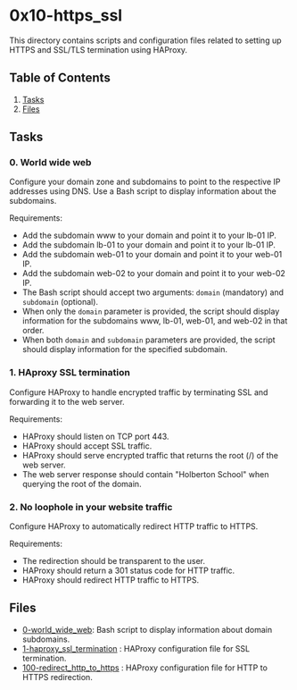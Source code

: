 # 0x10-https_ssl

This directory contains scripts and configuration files related to setting up HTTPS and SSL/TLS termination using HAProxy.

## Table of Contents
1. [Tasks](#Tasks)
2. [Files](#Files)

## Tasks

### 0. World wide web

Configure your domain zone and subdomains to point to the respective IP addresses using DNS. Use a Bash script to display information about the subdomains.

Requirements:

- Add the subdomain www to your domain and point it to your lb-01 IP.
- Add the subdomain lb-01 to your domain and point it to your lb-01 IP.
- Add the subdomain web-01 to your domain and point it to your web-01 IP.
- Add the subdomain web-02 to your domain and point it to your web-02 IP.
- The Bash script should accept two arguments: `domain` (mandatory) and `subdomain` (optional).
- When only the `domain` parameter is provided, the script should display information for the subdomains www, lb-01, web-01, and web-02 in that order.
- When both `domain` and `subdomain` parameters are provided, the script should display information for the specified subdomain.

### 1. HAproxy SSL termination

Configure HAProxy to handle encrypted traffic by terminating SSL and forwarding it to the web server.

Requirements:

- HAProxy should listen on TCP port 443.
- HAProxy should accept SSL traffic.
- HAProxy should serve encrypted traffic that returns the root (/) of the web server.
- The web server response should contain "Holberton School" when querying the root of the domain.

### 2. No loophole in your website traffic

Configure HAProxy to automatically redirect HTTP traffic to HTTPS.

Requirements:

- The redirection should be transparent to the user.
- HAProxy should return a 301 status code for HTTP traffic.
- HAProxy should redirect HTTP traffic to HTTPS.

## Files

- [0-world_wide_web](./0-world_wide_web): Bash script to display information about domain subdomains.
- [1-haproxy_ssl_termination](./1-haproxy_ssl_termination) : HAProxy configuration file for SSL termination.
- [100-redirect_http_to_https](./100-redirect_http_to_https) : HAProxy configuration file for HTTP to HTTPS redirection.
